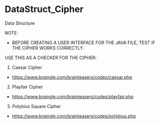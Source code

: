 # DataStruct_Cipher
Data Structure

NOTE:
- BEFORE CREATING A USER INTERFACE FOR THE JAVA FILE, TEST IF THE CIPHER WORKS CORRECTLY.

USE THIS AS A CHECKER FOR THE CIPHER:

1. Caesar Cipher
  - https://www.braingle.com/brainteasers/codes/caesar.php
  
2. Playfair Cipher
  - https://www.braingle.com/brainteasers/codes/playfair.php
  
3. Polybius Square Cipher
  - https://www.braingle.com/brainteasers/codes/polybius.php
 
